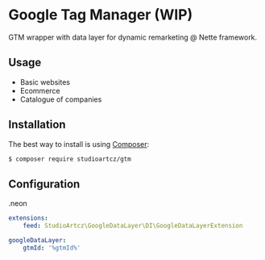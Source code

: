 # Google Tag Manager (WIP)
GTM wrapper with data layer for dynamic remarketing @ Nette framework.

Usage
------------
- Basic websites
- Ecommerce
- Catalogue of companies

Installation
------------

The best way to install is using  [Composer](http://getcomposer.org/):

```sh
$ composer require studioartcz/gtm
```

Configuration
-------------

.neon
```yml
extensions:
	feed: StudioArtcz\GoogleDataLayer\DI\GoogleDataLayerExtension

googleDataLayer:
	gtmId: '%gtmId%'
```

